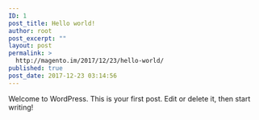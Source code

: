 ```yaml
---
ID: 1
post_title: Hello world!
author: root
post_excerpt: ""
layout: post
permalink: >
  http://magento.im/2017/12/23/hello-world/
published: true
post_date: 2017-12-23 03:14:56
---
```

Welcome to WordPress. This is your first post. Edit or delete it, then start writing!
